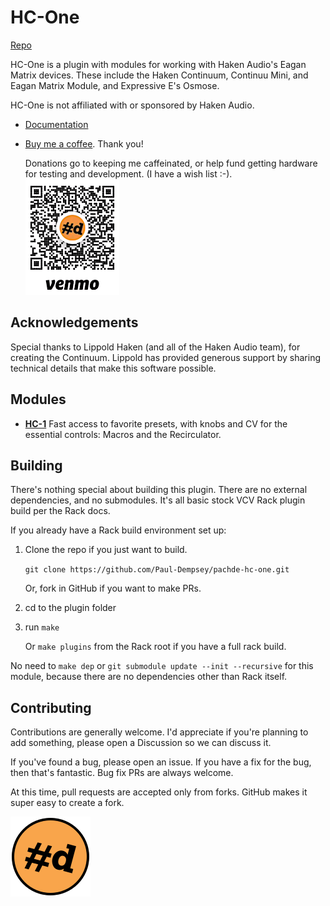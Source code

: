# HC-One

[Repo](https://github.com/Paul-Dempsey/pachde-hc-one)

HC-One is a plugin with modules for working with Haken Audio's Eagan Matrix devices.
These include the Haken Continuum, Continuu Mini, and Eagan Matrix Module, and Expressive E's Osmose.

HC-One is not affiliated with or sponsored by Haken Audio.

- [Documentation](doc/index.md)

- [Buy me a coffee](https://venmo.com/u/pcdempsey). Thank you!

  Donations go to keeping me caffeinated, or help fund getting hardware for testing and development. (I have a wish list :-).\
  ![Buy pachde a coffee with VenMo](doc/VenMo.png)

## Acknowledgements

Special thanks to Lippold Haken (and all of the Haken Audio team), for creating the Continuum.
Lippold has provided generous support by sharing technical details that make this software possible.

## Modules

- **[HC-1](HC-1.md)** Fast access to favorite presets, with knobs and CV for the essential controls: Macros and the Recirculator.

## Building

There's nothing special about building this plugin.
There are no external dependencies, and no submodules.
It's all basic stock VCV Rack plugin build per the Rack docs.

If you already have a Rack build environment set up:

1. Clone the repo if you just want to build.

   `git clone https://github.com/Paul-Dempsey/pachde-hc-one.git`

    Or, fork in GitHub if you want to make PRs.

1. cd to the plugin folder

1. run `make`

   Or `make plugins` from the Rack root if you have a full rack build.

No need to `make dep` or `git submodule update --init --recursive` for this module, because there are no dependencies other than Rack itself.

## Contributing

Contributions are generally welcome.
I'd appreciate if you're planning to add something, please open a Discussion so we can discuss it.

If you've found a bug, please open an issue.
If you have a fix for the bug, then that's fantastic. Bug fix PRs are always welcome.

At this time, pull requests are accepted only from forks. GitHub makes it super easy to create a fork.

![pachde (#d) logo](doc/Logo.svg)

